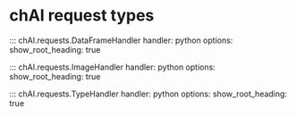 # chAI request types

::: chAI.requests.DataFrameHandler
    handler: python
    options:
      show_root_heading: true

::: chAI.requests.ImageHandler
    handler: python
    options:
      show_root_heading: true

::: chAI.requests.TypeHandler
    handler: python
    options:
      show_root_heading: true